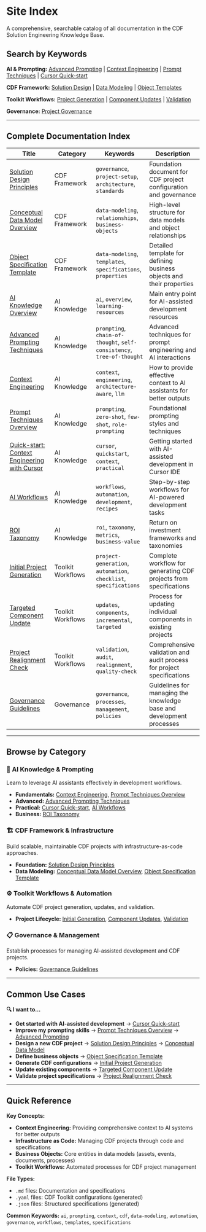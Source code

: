 # Site Index

A comprehensive, searchable catalog of all documentation in the CDF Solution Engineering Knowledge Base.

## Search by Keywords

**AI & Prompting:** [Advanced Prompting](ai_knowledge/advanced_prompting.md) | [Context Engineering](ai_knowledge/context_engineering.md) | [Prompt Techniques](ai_knowledge/prompt_techniques_overview.md) | [Cursor Quick-start](ai_knowledge/quickstart_context_engineering.md)

**CDF Framework:** [Solution Design](00_Solution_Design_Principles.md) | [Data Modeling](01_Conceptual_Data_Model_Overview.md) | [Object Templates](XX_Object_Specification_Template.md)

**Toolkit Workflows:** [Project Generation](cdf_framework/templates/instructions/01_INITIAL_PROJECT_GENERATION.md) | [Component Updates](cdf_framework/templates/instructions/02_TARGETED_COMPONENT_UPDATE.md) | [Validation](cdf_framework/templates/instructions/03_PROJECT_REALIGNMENT_CHECK.md)

**Governance:** [Project Governance](GOVERNANCE.md)

---

## Complete Documentation Index

| Title | Category | Keywords | Description |
|-------|----------|----------|-------------|
| [Solution Design Principles](00_Solution_Design_Principles.md) | CDF Framework | `governance`, `project-setup`, `architecture`, `standards` | Foundation document for CDF project configuration and governance |
| [Conceptual Data Model Overview](01_Conceptual_Data_Model_Overview.md) | CDF Framework | `data-modeling`, `relationships`, `business-objects` | High-level structure for data models and object relationships |
| [Object Specification Template](XX_Object_Specification_Template.md) | CDF Framework | `data-modeling`, `templates`, `specifications`, `properties` | Detailed template for defining business objects and their properties |
| [AI Knowledge Overview](ai_knowledge/index.md) | AI Knowledge | `ai`, `overview`, `learning-resources` | Main entry point for AI-assisted development resources |
| [Advanced Prompting Techniques](ai_knowledge/advanced_prompting.md) | AI Knowledge | `prompting`, `chain-of-thought`, `self-consistency`, `tree-of-thought` | Advanced techniques for prompt engineering and AI interactions |
| [Context Engineering](ai_knowledge/context_engineering.md) | AI Knowledge | `context`, `engineering`, `architecture-aware`, `llm` | How to provide effective context to AI assistants for better outputs |
| [Prompt Techniques Overview](ai_knowledge/prompt_techniques_overview.md) | AI Knowledge | `prompting`, `zero-shot`, `few-shot`, `role-prompting` | Foundational prompting styles and techniques |
| [Quick-start: Context Engineering with Cursor](ai_knowledge/quickstart_context_engineering.md) | AI Knowledge | `cursor`, `quickstart`, `context`, `practical` | Getting started with AI-assisted development in Cursor IDE |
| [AI Workflows](ai_knowledge/ai_workflows/index.md) | AI Knowledge | `workflows`, `automation`, `development`, `recipes` | Step-by-step workflows for AI-powered development tasks |
| [ROI Taxonomy](ai_knowledge/includes/roi_taxonomy.md) | AI Knowledge | `roi`, `taxonomy`, `metrics`, `business-value` | Return on investment frameworks and taxonomies |
| [Initial Project Generation](cdf_framework/templates/instructions/01_INITIAL_PROJECT_GENERATION.md) | Toolkit Workflows | `project-generation`, `automation`, `checklist`, `specifications` | Complete workflow for generating CDF projects from specifications |
| [Targeted Component Update](cdf_framework/templates/instructions/02_TARGETED_COMPONENT_UPDATE.md) | Toolkit Workflows | `updates`, `components`, `incremental`, `targeted` | Process for updating individual components in existing projects |
| [Project Realignment Check](cdf_framework/templates/instructions/03_PROJECT_REALIGNMENT_CHECK.md) | Toolkit Workflows | `validation`, `audit`, `realignment`, `quality-check` | Comprehensive validation and audit process for project specifications |
| [Governance Guidelines](GOVERNANCE.md) | Governance | `governance`, `processes`, `management`, `policies` | Guidelines for managing the knowledge base and development processes |

---

## Browse by Category

### 🤖 AI Knowledge & Prompting
Learn to leverage AI assistants effectively in development workflows.

- **Fundamentals:** [Context Engineering](ai_knowledge/context_engineering.md), [Prompt Techniques Overview](ai_knowledge/prompt_techniques_overview.md)
- **Advanced:** [Advanced Prompting Techniques](ai_knowledge/advanced_prompting.md)
- **Practical:** [Cursor Quick-start](ai_knowledge/quickstart_context_engineering.md), [AI Workflows](ai_knowledge/ai_workflows/index.md)
- **Business:** [ROI Taxonomy](ai_knowledge/includes/roi_taxonomy.md)

### 🏗️ CDF Framework & Infrastructure
Build scalable, maintainable CDF projects with infrastructure-as-code approaches.

- **Foundation:** [Solution Design Principles](00_Solution_Design_Principles.md)
- **Data Modeling:** [Conceptual Data Model Overview](01_Conceptual_Data_Model_Overview.md), [Object Specification Template](XX_Object_Specification_Template.md)

### ⚙️ Toolkit Workflows & Automation
Automate CDF project generation, updates, and validation.

- **Project Lifecycle:** [Initial Generation](cdf_framework/templates/instructions/01_INITIAL_PROJECT_GENERATION.md), [Component Updates](cdf_framework/templates/instructions/02_TARGETED_COMPONENT_UPDATE.md), [Validation](cdf_framework/templates/instructions/03_PROJECT_REALIGNMENT_CHECK.md)

### 📋 Governance & Management
Establish processes for managing AI-assisted development and CDF projects.

- **Policies:** [Governance Guidelines](GOVERNANCE.md)

---

## Common Use Cases

**🔍 I want to...**

- **Get started with AI-assisted development** → [Cursor Quick-start](ai_knowledge/quickstart_context_engineering.md)
- **Improve my prompting skills** → [Prompt Techniques Overview](ai_knowledge/prompt_techniques_overview.md) → [Advanced Prompting](ai_knowledge/advanced_prompting.md)
- **Design a new CDF project** → [Solution Design Principles](00_Solution_Design_Principles.md) → [Conceptual Data Model](01_Conceptual_Data_Model_Overview.md)
- **Define business objects** → [Object Specification Template](XX_Object_Specification_Template.md)
- **Generate CDF configurations** → [Initial Project Generation](cdf_framework/templates/instructions/01_INITIAL_PROJECT_GENERATION.md)
- **Update existing components** → [Targeted Component Update](cdf_framework/templates/instructions/02_TARGETED_COMPONENT_UPDATE.md)
- **Validate project specifications** → [Project Realignment Check](cdf_framework/templates/instructions/03_PROJECT_REALIGNMENT_CHECK.md)

---

## Quick Reference

**Key Concepts:**
- **Context Engineering:** Providing comprehensive context to AI systems for better outputs
- **Infrastructure as Code:** Managing CDF projects through code and specifications
- **Business Objects:** Core entities in data models (assets, events, documents, processes)
- **Toolkit Workflows:** Automated processes for CDF project management

**File Types:**
- `.md` files: Documentation and specifications
- `.yaml` files: CDF Toolkit configurations (generated)
- `.json` files: Structured specifications (generated)

**Common Keywords:** `ai`, `prompting`, `context`, `cdf`, `data-modeling`, `automation`, `governance`, `workflows`, `templates`, `specifications`